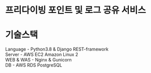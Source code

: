 
# 프리다이빙 포인트 및 로그 공유 서비스

# 기술스택
Language - Python3.8 & Django REST-framework  
Server - AWS EC2 Amazon Linux 2  
WEB & WAS - Nginx & Gunicorn  
DB - AWS RDS PostgreSQL  
